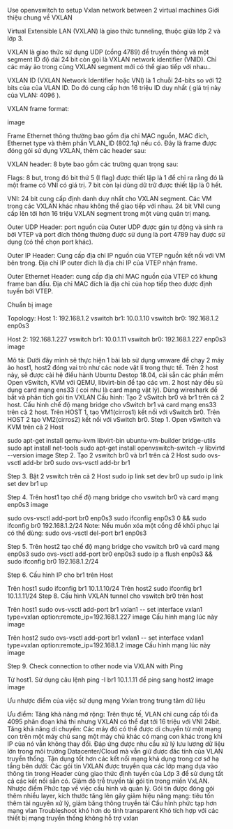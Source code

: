 Use openvswitch to setup Vxlan network between 2 virtual machines
Giới thiệu chung về VXLAN

Virtual Extensible LAN (VXLAN) là giao thức tunneling, thuộc giữa lớp 2 và lớp 3.

VXLAN là giao thức sử dụng UDP (cổng 4789) để truyền thông và một segment ID độ dài 24 bit còn gọi là VXLAN network identifier (VNID). Chỉ các máy ảo trong cùng VXLAN segment mới có thể giao tiếp với nhau..

VXLAN ID (VXLAN Network Identifier hoặc VNI) là 1 chuỗi 24-bits so với 12 bits của của VLAN ID. Do đó cung cấp hơn 16 triệu ID duy nhất ( giá trị này của VLAN: 4096 ).

VXLAN frame format:

image

Frame Ethernet thông thường bao gồm địa chỉ MAC nguồn, MAC đích, Ethernet type và thêm phần VLAN_ID (802.1q) nếu có. Đây là frame được đóng gói sử dụng VXLAN, thêm các header sau:

VXLAN header: 8 byte bao gồm các trường quan trọng sau:

Flags: 8 but, trong đó bit thứ 5 (I flag) được thiết lập là 1 để chỉ ra rằng đó là một frame có VNI có giá trị. 7 bit còn lại dùng dữ trữ được thiết lập là 0 hết.

VNI: 24 bit cung cấp định danh duy nhất cho VXLAN segment. Các VM trong các VXLAN khác nhau không thể giao tiếp với nhau. 24 bit VNI cung cấp lên tới hơn 16 triệu VXLAN segment trong một vùng quản trị mạng.

Outer UDP Header: port nguồn của Outer UDP được gán tự động và sinh ra bởi VTEP và port đích thông thường được sử dụng là port 4789 hay được sử dụng (có thể chọn port khác).

Outer IP Header: Cung cấp địa chỉ IP nguồn của VTEP nguồn kết nối với VM bên trong. Địa chỉ IP outer đích là địa chỉ IP của VTEP nhận frame.

Outer Ethernet Header: cung cấp địa chỉ MAC nguồn của VTEP có khung frame ban đầu. Địa chỉ MAC đích là địa chỉ của hop tiếp theo được định tuyến bởi VTEP.

Chuẩn bị
image

Topology:
Host 1: 192.168.1.2
vswitch br1: 10.0.1.10
vswitch br0: 192.168.1.2 enp0s3

Host 2: 192.168.1.227
vswitch br1: 10.0.1.11
vswitch br0: 192.168.1.227 enp0s3 image

Mô tả:
Dưới đây mình sẽ thực hiện 1 bài lab sử dụng vmware để chạy 2 máy ảo host1, host2 đóng vai trò như các node vật lí trong thực tế.
Trên 2 host này, sẽ được cài hệ điều hành Ubuntu Destop 18.04, cài sẵn các phần mềm Open vSwitch, KVM với QEMU, libvirt-bin để tạo các vm. 2 host này đều sủ dụng card mạng ens33 ( coi như là card mạng vật lý).
Dùng wireshark để bắt và phân tích gói tin VXLAN
Cấu hình:
Tạo 2 vSwitch br0 và br1 trên cả 2 host.
Cấu hình chế độ mạng bridge cho vSwitch br1 và card mạng ens33 trên cả 2 host.
Trên HOST 1, tạo VM1(cirros1) kết nối với vSwitch br0. Trên HOST 2 tạo VM2(cirros2) kết nối với vSwitch br0.
Step 1. Open vSwitch và KVM trên cả 2 Host

sudo apt-get install qemu-kvm libvirt-bin ubuntu-vm-builder bridge-utils
sudo apt install net-tools
sudo apt-get install openvswitch-switch -y
libvirtd --version
image
Step 2. Tạo 2 vswitch br0 và br1 trên cả 2 Host
sudo ovs-vsctl add-br br0
sudo ovs-vsctl add-br br1

Step 3. Bật 2 vswitch trên cả 2 Host
sudo ip link set dev br0 up
sudo ip link set dev br1 up

Step 4. Trên host1 tạo chế độ mạng bridge cho vswitch br0 và card mạng enp0s3 image

sudo ovs-vsctl add-port br0 enp0s3
sudo ifconfig enp0s3 0 && sudo ifconfig br0 192.168.1.2/24
Note: Nếu muốn xóa một cổng để khôi phục lại có thể dùng: sudo ovs-vsctl del-port br1 enp0s3

Step 5. Trên host2 tạo chế độ mạng bridge cho vswitch br0 và card mạng enp0s3
sudo ovs-vsctl add-port br0 enp0s3
sudo ip a flush enp0s3 && sudo ifconfig br0 192.168.1.2/24

Step 6. Cấu hình IP cho br1 trên Host

Trên host1 sudo ifconfig br1 10.1.1.10/24
Trên host2 sudo ifconfig br1 10.1.1.11/24
Step 8. Cấu hình VXLAN tunnel cho vswitch br0 trên host

Trên host1 sudo ovs-vsctl add-port br1 vxlan1 -- set interface vxlan1 type=vxlan option:remote_ip=192.168.1.227
image
Cấu hính mạng lúc này
image

Trên host2
sudo ovs-vsctl add-port br1 vxlan1 -- set interface vxlan1 type=vxlan option:remote_ip=192.168.1.2
image
Cấu hình mạng lúc này
image

Step 9. Check connection to other node via VXLAN with Ping

Từ host1. Sử dụng câu lệnh ping -I br1 10.1.1.11 để ping sang host2
image image

Ưu nhược điểm của việc sử dụng mạng Vxlan trong trung tâm dữ liệu

Ưu điểm:
Tăng khả năng mở rộng: Trên thực tế, VLAN chỉ cung cấp tối đa 4095 phân đoạn khả thi nhưng VXLAN có thể đạt tới 16 triệu với VNI 24bit.
Tăng khả năng di chuyển: Các máy đó có thể được di chuyển từ một mạng con trên một máy chủ sang một máy chủ khác có mạng con khác trong khi IP của nó vẫn không thay đổi.
Đáp ứng được nhu cầu xử lý lưu lương dữ liệu lớn trong môi trường Datacenter/Cloud mà vẫn giữ được đăc tính của VLAN truyền thống.
Tận dụng tốt hơn các kết nối mạng khả dụng trong cơ sở hạ tầng bên dưới: Các gói tin VXLAN được truyền qua các lớp mạng dựa vào thông tin trong Header cùng giao thức định tuyến của Lớp 3 để sử dụng tất cả các kết nối sẵn có.
Giảm độ trễ truyền tải gói tin trong miền VxLAN.
Nhược điểm
Phức tạp về việc cấu hình và quản lý.
Gói tin được đóng gói thêm nhiều layer, kích thước tăng lên gây giảm hiệu năng mạng: tiêu tốn thêm tài nguyên xử lý, giảm băng thông truyền tải
Cấu hình phức tạp hơn mạng vlan
Troubleshoot khó hơn do tính transparent
Khó tích hợp với các thiết bị mạng truyền thống không hỗ trợ vxlan